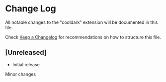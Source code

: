 # Change Log
All notable changes to the "cooldark" extension will be documented in this file.

Check [Keep a Changelog](http://keepachangelog.com/) for recommendations on how to structure this file.

## [Unreleased]
- Initial release

Minor changes